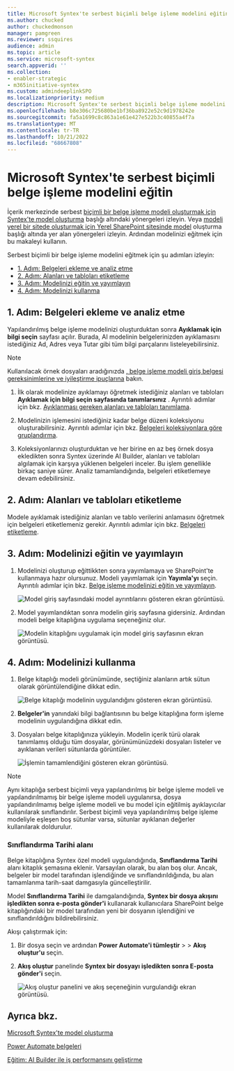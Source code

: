 ```yaml
---
title: Microsoft Syntex'te serbest biçimli belge işleme modelini eğitin
ms.author: chucked
author: chuckedmonson
manager: pamgreen
ms.reviewer: ssquires
audience: admin
ms.topic: article
ms.service: microsoft-syntex
search.appverid: ''
ms.collection:
- enabler-strategic
- m365initiative-syntex
ms.custom: admindeeplinkSPO
ms.localizationpriority: medium
description: Microsoft Syntex'te serbest biçimli belge işleme modelini eğitmeyi öğrenin.
ms.openlocfilehash: b8e306c725680be1bf36ba8922e52c9d1978242e
ms.sourcegitcommit: fa5a1699c8c863a1e61e427e522b3c40855a4f7a
ms.translationtype: MT
ms.contentlocale: tr-TR
ms.lasthandoff: 10/21/2022
ms.locfileid: "68667808"
---
```

# <a name="train-a-freeform-document-processing-model-in-microsoft-syntex"></a>Microsoft Syntex'te serbest biçimli belge işleme modelini eğitin

İçerik merkezinde serbest [biçimli bir belge işleme modeli oluşturmak için Syntex'te model oluşturma](create-syntex-model.md) başlığı altındaki yönergeleri izleyin. Veya [modeli yerel bir sitede oluşturmak için Yerel SharePoint sitesinde model](create-local-model.md) oluşturma başlığı altında yer alan yönergeleri izleyin. Ardından modelinizi eğitmek için bu makaleyi kullanın.

Serbest biçimli bir belge işleme modelini eğitmek için şu adımları izleyin:

 - [1. Adım: Belgeleri ekleme ve analiz etme](#step-1-add-and-analyze-documents)
 - [2. Adım: Alanları ve tabloları etiketleme](#step-2-tag-fields-and-tables)
 - [3. Adım: Modelinizi eğitin ve yayımlayın](#step-3-train-and-publish-your-model)
 - [4. Adım: Modelinizi kullanma](#step-4-use-your-model)

## <a name="step-1-add-and-analyze-documents"></a>1. Adım: Belgeleri ekleme ve analiz etme

Yapılandırılmış belge işleme modelinizi oluşturduktan sonra **Ayıklamak için bilgi seçin** sayfası açılır. Burada, AI modelinin belgelerinizden ayıklamasını istediğiniz Ad, Adres veya Tutar gibi tüm bilgi parçalarını listeleyebilirsiniz.  

> [!NOTE]
> Kullanılacak örnek dosyaları aradığınızda [, belge işleme modeli giriş belgesi gereksinimlerine ve iyileştirme ipuçlarına](/ai-builder/form-processing-model-requirements) bakın. 
 
1. İlk olarak modelinize ayıklamayı öğretmek istediğiniz alanları ve tabloları **Ayıklamak için bilgi seçin sayfasında tanımlarsınız** . Ayrıntılı adımlar için bkz. [Ayıklanması gereken alanları ve tabloları tanımlama](/ai-builder/create-form-processing-model#define-fields-and-tables-to-extract). 

2.  Modelinizin işlemesini istediğiniz kadar belge düzeni koleksiyonu oluşturabilirsiniz. Ayrıntılı adımlar için bkz. [Belgeleri koleksiyonlara göre gruplandırma](/ai-builder/create-form-processing-model#group-documents-by-collections). 

3. Koleksiyonlarınızı oluşturduktan ve her birine en az beş örnek dosya ekledikten sonra Syntex üzerinde AI Builder, alanları ve tabloları algılamak için karşıya yüklenen belgeleri inceler. Bu işlem genellikle birkaç saniye sürer. Analiz tamamlandığında, belgeleri etiketlemeye devam edebilirsiniz.

## <a name="step-2-tag-fields-and-tables"></a>2. Adım: Alanları ve tabloları etiketleme

Modele ayıklamak istediğiniz alanları ve tablo verilerini anlamasını öğretmek için belgeleri etiketlemeniz gerekir. Ayrıntılı adımlar için bkz. [Belgeleri etiketleme](/ai-builder/create-form-processing-model#tag-documents).

## <a name="step-3-train-and-publish-your-model"></a>3. Adım: Modelinizi eğitin ve yayımlayın

1. Modelinizi oluşturup eğittikkten sonra yayımlamaya ve SharePoint'te kullanmaya hazır olursunuz. Modeli yayımlamak için **Yayımla'yı** seçin. Ayrıntılı adımlar için bkz. [Belge işleme modelinizi eğitin ve yayımlayın](/ai-builder/form-processing-train). 

    ![Model giriş sayfasındaki model ayrıntılarını gösteren ekran görüntüsü.](../media/content-understanding/ai-builder-create-a-flow-1.png)

2. Model yayımlandıktan sonra modelin giriş sayfasına gidersiniz. Ardından modeli belge kitaplığına uygulama seçeneğiniz olur.

    ![Modelin kitaplığını uygulamak için model giriş sayfasının ekran görüntüsü.](../media/content-understanding/ai-builder-apply-model.png)

## <a name="step-4-use-your-model"></a>4. Adım: Modelinizi kullanma

1. Belge kitaplığı modeli görünümünde, seçtiğiniz alanların artık sütun olarak görüntülendiğine dikkat edin.

    ![Belge kitaplığı modelinin uygulandığını gösteren ekran görüntüsü.](../media/content-understanding/doc-lib-view.png)

2. **Belgeler'in** yanındaki bilgi bağlantısının bu belge kitaplığına form işleme modelinin uygulandığına dikkat edin.

3. Dosyaları belge kitaplığınıza yükleyin. Modelin içerik türü olarak tanımlamış olduğu tüm dosyalar, görünümünüzdeki dosyaları listeler ve ayıklanan verileri sütunlarda görüntüler.

    ![İşlemin tamamlendiğini gösteren ekran görüntüsü.](../media/content-understanding/doc-lib-done.png) 

> [!NOTE]
> Aynı kitaplığa serbest biçimli veya yapılandırılmış bir belge işleme modeli ve yapılandırılmamış bir belge işleme modeli uygulanırsa, dosya yapılandırılmamış belge işleme modeli ve bu model için eğitilmiş ayıklayıcılar kullanılarak sınıflandırılır. Serbest biçimli veya yapılandırılmış belge işleme modeliyle eşleşen boş sütunlar varsa, sütunlar ayıklanan değerler kullanılarak doldurulur.

### <a name="classification-date-field"></a>Sınıflandırma Tarihi alanı

Belge kitaplığına Syntex özel modeli uygulandığında, **Sınıflandırma Tarihi** alanı kitaplık şemasına eklenir. Varsayılan olarak, bu alan boş olur. Ancak, belgeler bir model tarafından işlendiğinde ve sınıflandırıldığında, bu alan tamamlanma tarih-saat damgasıyla güncelleştirilir. 

Model **Sınıflandırma Tarihi** ile damgalandığında, **Syntex bir dosya akışını işledikten sonra e-posta gönder'i** kullanarak kullanıcılara SharePoint belge kitaplığındaki bir model tarafından yeni bir dosyanın işlendiğini ve sınıflandırıldığını bildirebilirsiniz.

Akışı çalıştırmak için:

1. Bir dosya seçin ve ardından **Power Automate'i tümleştir** >  >  **Akış oluştur'u** seçin.

2. **Akış oluştur** panelinde **Syntex bir dosyayı işledikten sonra E-posta gönder'i** seçin.

    ![Akış oluştur panelini ve akış seçeneğinin vurgulandığı ekran görüntüsü.](../media/content-understanding/integrate-create-flow.png) 

## <a name="see-also"></a>Ayrıca bkz.
  
[Microsoft Syntex'te model oluşturma](create-syntex-model.md)

[Power Automate belgeleri](/power-automate/)

[Eğitim: AI Builder ile iş performansını geliştirme](/learn/paths/improve-business-performance-ai-builder/?source=learn)
